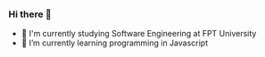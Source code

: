 ### Hi there 👋
- 🔭 I'm currently studying Software Engineering at FPT University
- 🌱 I’m currently learning programming in Javascript

